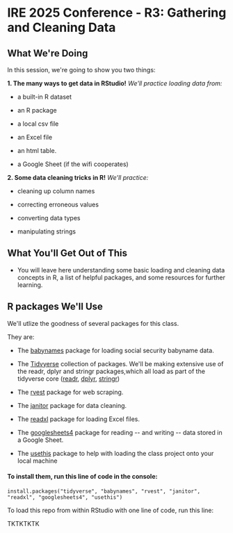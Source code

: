 # IRE 2025 Conference - R3: Gathering and Cleaning Data

## What We're Doing

In this session, we're going to show you two things:

**1. The many ways to get data in RStudio!** *We'll practice loading data from:*

-   a built-in R dataset

-   an R package

-   a local csv file

-   an Excel file

-   an html table.

-   a Google Sheet (if the wifi cooperates)

**2. Some data cleaning tricks in R!** *We'll practice:*

-   cleaning up column names

-   correcting erroneous values

-   converting data types

-   manipulating strings

## What You'll Get Out of This

-   You will leave here understanding some basic loading and cleaning data concepts in R, a list of helpful packages, and some resources for further learning.

## R packages We'll Use

We'll utlize the goodness of several packages for this class.

They are:

-   The [babynames](https://cran.r-project.org/web/packages/babynames/index.html) package for loading social security babyname data.

-   The [Tidvyerse](https://www.tidyverse.org/) collection of packages. We'll be making extensive use of the readr, dplyr and stringr packages,which all load as part of the tidyverse core ([readr](https://readr.tidyverse.org/), [dplyr](https://dplyr.tidyverse.org/), [stringr](https://stringr.tidyverse.org/))

-   The [rvest](http://rvest.tidyverse.org/) package for web scraping.

-   The [janitor](https://github.com/sfirke/janitor) package for data cleaning.

-   The [readxl](https://readxl.tidyverse.org/) package for loading Excel files.

-   The [googlesheets4](https://googlesheets4.tidyverse.org/) package for reading -- and writing -- data stored in a Google Sheet.

-   The [usethis](https://usethis.r-lib.org/) package to help with loading the class project onto your local machine

#### To install them, run this line of code in the console:

`install.packages("tidyverse", "babynames", "rvest", "janitor", "readxl", "googlesheets4", "usethis")`

To load this repo from within RStudio with one line of code, run this line:

TKTKTKTK
